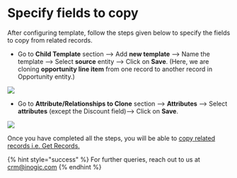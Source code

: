 # Specify fields to copy

After configuring template, follow the steps given below to specify the fields to copy from related records.

* Go to **Child Template** section --> Add **new template** --> Name the template --> Select **source** entity --> Click on **Save**. (Here, we are cloning **opportunity line item** from one record to another record in Opportunity entity.)

![](../../../.gitbook/assets/Clone3\_2.1.png)

* Go to **Attribute/Relationships to Clone** section --> **Attributes** --> Select **attributes** (except the Discount field)--> Click on **Save**.

![](../../../.gitbook/assets/Clone3\_2.2.png)

Once you have completed all the steps, you will be able to [copy related records i.e. Get Records.](https://docs.inogic.com/click2clone/features/get-records)



{% hint style="success" %}
For further queries, reach out to us at [crm@inogic.com](mailto:crm@inogic.com)
{% endhint %}
